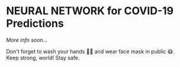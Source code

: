 # NEURAL NETWORK for COVID-19 Predictions
*More info soon...*


Don't forget to wash your hands 👏🧼 and wear face mask in public 😷.<br />
Keep strong, world! Stay safe.
